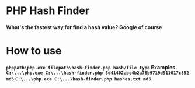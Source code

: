 PHP Hash Finder
===========

<h4>What's the fastest way for find a hash value? Google of course</h4>

How to use
===========
<h4><code>phppath\php.exe filepath\hash-finder.php hash/file type</code>
Examples
<code>C:\...\php.exe C:\...\hash-finder.php 5d41402abc4b2a76b9719d911017c592 md5</code>
<code>C:\...\php.exe C:\...\hash-finder.php hashes.txt md5</code>
</h4>

